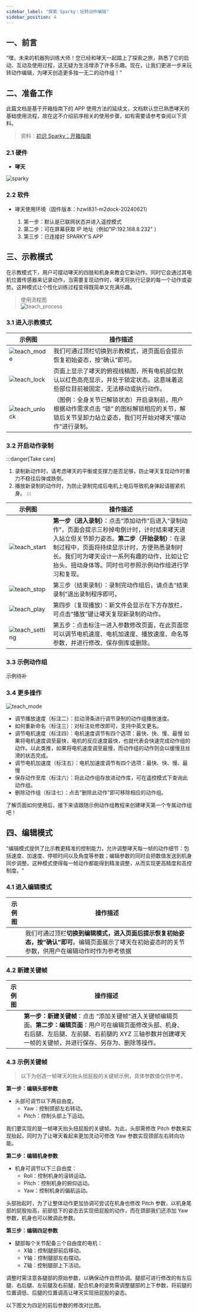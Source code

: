 ```yaml
---
sidebar_label: "探索 Sparky：玩转动作编辑"
sidebar_position: 4
---
```


## 一、前言

<div className="indent-first-line">
“嘿，未来的机器狗训练大师！您已经和哮天一起踏上了探索之旅，熟悉了它的启动、互动及使用过程，这无疑为生活增添了许多乐趣。现在，让我们更进一步来玩转动作编辑，为哮天创造更多独一无二的动作组！”
</div>

## 二、准备工作

此篇文档是基于开箱指南下的 APP 使用方法的延续文，文档默认您已熟悉哮天的基础使用流程，故在这不介绍前序相关的使用步骤，如有需要请参考查阅以下资料。

> 资料：[初识 Sparky：开箱指南](https://hengbot-dynamics.github.io/heng-docs/docs/tutorial-basics/quick-start-guide)

### 2.1 硬件

- **哮天**  
  
![sparky](./img/app/sparky.jpg)

### 2.2 软件

- 哮天使用环境（固件版本：hzwl831-m2dock-20240621）  
  
  1. 第一步：默认是已联网状态并进入遥控模式  
  2. 第二步：可在屏幕获取 IP 地址（例如“IP:192.168.8.232” ）  
  3. 第三步：已连接好 SPARKY'S APP

## 三、示教模式  

在示教模式下，用户可摆动哮天的四肢和机身来教会它新动作。同时它会通过其电机位置传感器来记录动作，当需要复现动作时，哮天将执行记录的每一个动作或姿势。这种模式让个性化训练过程变得既简单又充满乐趣。

> 使用流程图  
> ![teach_process](./img/app/teach_process.jpg)

### 3.1 进入示教模式

| 示例图 | 操作描述 |
|------|-----|
| ![teach_mode](./img/app/teach_mode.jpg) | 我们可通过顶栏切换到示教模式，进页面后会提示恢复初始姿态，按“确认”即可。|
| ![teach_lock](./img/app/teach_lock.jpg) | 页面上显示了哮天的俯视线稿图，所有电机部位默认以红色高亮显示，并处于锁定状态。这意味着这些部位目前被固定，无法移动或执行动作。 |
| ![teach_unlock](./img/app/teach_unlock.jpg) | （图例：全身关节已解锁状态）开启录制前，用户根据动作需求点击 “锁” 的图标解锁相应的关节，解锁后关节呈卸力站立姿态，我们可开始对哮天“摆动作”进行录制。 |

### 3.2 开启动作录制

:::danger[Take care]
1. 录制新动作时，请考虑哮天的平衡或支撑力是否足够，防止哮天复现动作时重力不稳往后弹或跌倒。
2. 播放新录制的动作时，为防止录制完成后电机上电后导致机身弹起请握紧机身。
:::


| 示例图 | 操作描述 |
|------|-----|
| ![teach_start](./img/app/teach_start.jpg) | **第一步（进入录制）**：点击“添加动作”后进入“录制动作”，页面会提示三秒掉电倒计时，计时结束哮天进入站立但关节卸力姿态。**第二步（开始录制）**：在录制过程中，页面将持续显示计时，方便熟悉录制时长。我们可为哮天设计一系列有趣的动作，比如让它抬头、扭动身体等。同时也可参照示例动作组进行学习和复现。|
| ![teach_stop](./img/app/teach_stop.jpg) | 第三步（结束录制）：录制完动作组后，请点击“结束录制”退出录制程序即可。|
| ![teach_play](./img/app/teach_play.jpg) | 第四步（复现播放）：新文件会显示在下方存放栏，可点击“播放”键让哮天复现新录制的动作。|
| ![teach_setting](./img/app/teach_setting.jpg) | 第五步：点击标注一进入参数修改页面，在此页面您可以调节电机速度、电机加速度、播放速度、命名等参数，并进行修改、保存倒库或删除。|

### 3.3 示例动作组

示例待补

### 3.4 更多操作

![teach_mode](./img/app/teach_mode.jpg)

- 调节播放速度（标注二）：拉动滑条进行调节录制的动作组播放速度。
- 如何重新命名（标注三）：对标注处修改即可，支持中英文更名。
- 调节电机速度（标注四）：电机速度调节有四个选项：最快、快、慢、最慢
如果将电机速度调至最快，电机的反应速度最快，也就代表会快速完成动作组的动作。以此类推，如果将电机速度调至最慢，而动作组的动作则会以缓慢且丝滑的状态完成。
- 调节电机加速度（标注五）：电机加速度调节有四个选项：最快、快、慢、最慢
- 保存动作至库（标注六）：将此动作组存放进动作库，可在遥控模式下查询此动作组。
- 删除动作组（标注七）：点击“删除此动作”即可移除相应的动作组。

了解页面如何使用后，接下来请跟随示例动作组教程来创建哮天第一个专属动作组吧！

## 四、编辑模式

"编辑模式提供了比示教更精准的控制能力，允许调整哮天每一帧的动作细节：包括速度、加速度、停顿时间以及角度等参数；编辑参数的同时会把数值发送到机身同步调整。这种模式使得每一帧动作都能得到精准调整，从而实现更高精度和高控制度。"

### 4.1 进入编辑模式

| 示例图 | 操作描述 |
|------|-----|
||我们可通过顶栏**切换到编辑模式，进入页面后提示恢复初始姿态，按“确认”即可**。编辑页面展示了哮天在初始姿态时的关节参数，供用户在编辑动作时作为参考依据|

### 4.2 新建关键帧

| 示例图 | 操作描述 |
|------|-----|
||**第一步：新建关键帧**：点击 “添加关键帧”进入关键帧编辑页面。**第二步：编辑页面**：用户可在编辑页面修改头部、机身、右后腿、左后腿、左前腿、右前腿的 XYZ 三轴参数并创建哮天一帧的关键帧，并进行保存、另存为、删除等操作。|

### 4.3 示例关键帧

>以下为创造一帧哮天的抬头扭屁股的关键帧示例，具体参数值仅供参考。

**第一步：编辑头部参数**

- 头部可调节以下两自由度。
  - Yaw：控制颈部左右转动。
  - Pitch：控制头部上下运动。


我们要实现的是一帧哮天抬头扭屁股的关键帧。为此，头部需修改 Pitch 参数来实现抬起，同时为了让哮天看起来更加灵动可修改 Yaw 参数实现颈部左右转向功能。

**第二步：编辑机身参数**

- 机身可调节以下三自由度：
  - Roll：控制机身的滚转运动。
  - Pitch：控制机身的俯仰运动。
  - Yaw：控制机身的偏航运动。


头部抬起时，为了让整体动作更加协调可尝试在机身也修改 Pitch 参数，以机身尾部的屁股抬高，前部低下的姿态去实现扭屁股的动作，而在颈部我们还添加 Yaw 参数，机身也可以微调此参数。

**第三步：编辑四足参数**

- 腿部每个关节配备三个自由度的电机：
  - X轴：控制腿部前后移动。
  - Y轴：控制腿部左右摆动。
  - Z轴：控制腿部上下活动。

调整时需注意各腿部的原始参数，以确保动作自然协调。腿部可进行修改的有左后腿、右后腿、左前腿及右前腿，配合机身的姿势需调整腿部的上下参数，将前腿的位置调低、后腿的位置调高让哮天实现扭屁股的姿态。

以下图文为四足的前后参数的修改对比图。